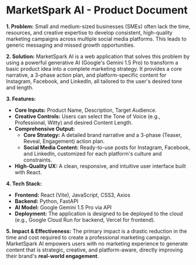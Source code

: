 # MarketSpark AI - Product Document

**1. Problem:**
Small and medium-sized businesses (SMEs) often lack the time, resources, and creative expertise to develop consistent, high-quality marketing campaigns across multiple social media platforms. This leads to generic messaging and missed growth opportunities.

**2. Solution:**
MarketSpark AI is a web application that solves this problem by using a powerful generative AI (Google's Gemini 1.5 Pro) to transform a basic product idea into a complete marketing strategy. It provides a core narrative, a 3-phase action plan, and platform-specific content for Instagram, Facebook, and LinkedIn, all tailored to the user's desired tone and length.

**3. Features:**
* **Core Inputs:** Product Name, Description, Target Audience.
* **Creative Controls:** Users can select the Tone of Voice (e.g., Professional, Witty) and desired Content Length.
* **Comprehensive Output:**
    * **Core Strategy:** A detailed brand narrative and a 3-phase (Teaser, Reveal, Engagement) action plan.
    * **Social Media Content:** Ready-to-use posts for Instagram, Facebook, and LinkedIn, customized for each platform's culture and constraints.
* **High-Quality UX:** A clean, responsive, and intuitive user interface built with React.

**4. Tech Stack:**
* **Frontend:** React (Vite), JavaScript, CSS3, Axios
* **Backend:** Python, FastAPI
* **AI Model:** Google Gemini 1.5 Pro via API
* **Deployment:** The application is designed to be deployed to the cloud (e.g., Google Cloud Run for backend, Vercel for frontend).

**5. Impact & Effectiveness:**
The primary impact is a drastic reduction in the time and cost required to create a professional marketing campaign. MarketSpark AI empowers users with no marketing experience to generate content that is strategic, creative, and platform-aware, directly improving their brand's **real-world engagement**.